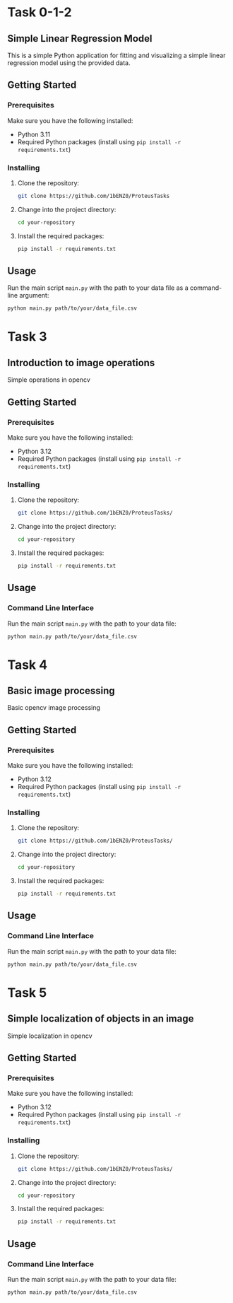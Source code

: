 # Task 0-1-2
## Simple Linear Regression Model

This is a simple Python application for fitting and visualizing a simple linear regression model using the provided data.

## Getting Started

### Prerequisites

Make sure you have the following installed:

- Python 3.11
- Required Python packages (install using `pip install -r requirements.txt`)

### Installing

1. Clone the repository:

    ```bash
    git clone https://github.com/1bENZ0/ProteusTasks
    ```

2. Change into the project directory:

    ```bash
    cd your-repository
    ```

3. Install the required packages:

    ```bash
    pip install -r requirements.txt
    ```

## Usage

Run the main script `main.py` with the path to your data file as a command-line argument:

```bash
python main.py path/to/your/data_file.csv
```

# Task 3
## Introduction to image operations
Simple operations in opencv
## Getting Started

### Prerequisites

Make sure you have the following installed:

- Python 3.12
- Required Python packages (install using `pip install -r requirements.txt`)

### Installing

1. Clone the repository:

    ```bash
    git clone https://github.com/1bENZ0/ProteusTasks/ 
    ```

2. Change into the project directory:

    ```bash
    cd your-repository
    ```

3. Install the required packages:

    ```bash
    pip install -r requirements.txt
    ```

## Usage
### Command Line Interface
Run the main script `main.py` with the path to your data file:

```bash
python main.py path/to/your/data_file.csv 
```

# Task 4
## Basic image processing
Basic opencv image processing
## Getting Started

### Prerequisites

Make sure you have the following installed:

- Python 3.12
- Required Python packages (install using `pip install -r requirements.txt`)

### Installing

1. Clone the repository:

    ```bash
    git clone https://github.com/1bENZ0/ProteusTasks/ 
    ```

2. Change into the project directory:

    ```bash
    cd your-repository
    ```

3. Install the required packages:

    ```bash
    pip install -r requirements.txt
    ```

## Usage
### Command Line Interface
Run the main script `main.py` with the path to your data file:

```bash
python main.py path/to/your/data_file.csv 
```

# Task 5
## Simple localization of objects in an image
Simple localization in opencv
## Getting Started

### Prerequisites

Make sure you have the following installed:

- Python 3.12
- Required Python packages (install using `pip install -r requirements.txt`)

### Installing

1. Clone the repository:

    ```bash
    git clone https://github.com/1bENZ0/ProteusTasks/ 
    ```

2. Change into the project directory:

    ```bash
    cd your-repository
    ```

3. Install the required packages:

    ```bash
    pip install -r requirements.txt
    ```

## Usage
### Command Line Interface
Run the main script `main.py` with the path to your data file:

```bash
python main.py path/to/your/data_file.csv 
```
